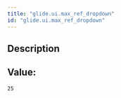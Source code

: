 ```yaml
---
title: "glide.ui.max_ref_dropdown"
id: "glide.ui.max_ref_dropdown"
---
```

## Description



## Value: 
```
25
```